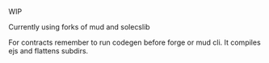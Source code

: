 WIP

Currently using forks of mud and solecslib

For contracts remember to run codegen before forge or mud cli. It compiles ejs and flattens subdirs.